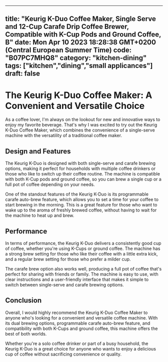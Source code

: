 
---
title: "Keurig K-Duo Coffee Maker, Single Serve and 12-Cup Carafe Drip Coffee Brewer, Compatible with K-Cup Pods and Ground Coffee, B" 
date: Mon Apr 10 2023 18:28:38 GMT+0200 (Central European Summer Time)
code: "B07PC7MHQ8"
category: "kitchen-dining"
tags: ["kitchen","dining","small applicances"] 
draft: false
---
    
# The Keurig K-Duo Coffee Maker: A Convenient and Versatile Choice

As a coffee lover, I'm always on the lookout for new and innovative ways to enjoy my favorite beverage. That's why I was excited to try out the Keurig K-Duo Coffee Maker, which combines the convenience of a single-serve machine with the versatility of a traditional coffee maker.

## Design and Features

The Keurig K-Duo is designed with both single-serve and carafe brewing options, making it perfect for households with multiple coffee drinkers or those who like to switch up their coffee routine. The machine is compatible with both K-Cup pods and ground coffee, so you can brew a single cup or a full pot of coffee depending on your needs.

One of the standout features of the Keurig K-Duo is its programmable carafe auto-brew feature, which allows you to set a time for your coffee to start brewing in the morning. This is a great feature for those who want to wake up to the aroma of freshly brewed coffee, without having to wait for the machine to heat up and brew.

## Performance

In terms of performance, the Keurig K-Duo delivers a consistently good cup of coffee, whether you're using K-Cups or ground coffee. The machine has a strong brew setting for those who like their coffee with a little extra kick, and a regular brew setting for those who prefer a milder cup.

The carafe brew option also works well, producing a full pot of coffee that's perfect for sharing with friends or family. The machine is easy to use, with clear instructions and a user-friendly interface that makes it simple to switch between single-serve and carafe brewing options.

## Conclusion

Overall, I would highly recommend the Keurig K-Duo Coffee Maker to anyone who's looking for a convenient and versatile coffee machine. With its dual brewing options, programmable carafe auto-brew feature, and compatibility with both K-Cups and ground coffee, this machine offers the best of both worlds.

Whether you're a solo coffee drinker or part of a busy household, the Keurig K-Duo is a great choice for anyone who wants to enjoy a delicious cup of coffee without sacrificing convenience or quality.